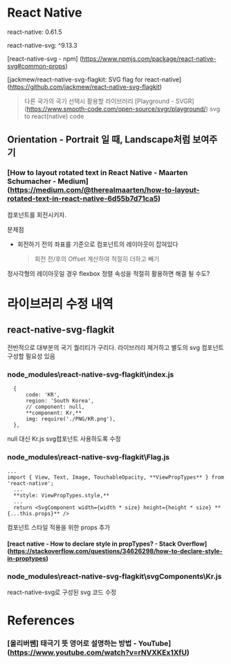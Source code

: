 # React Native
react-native: 0.61.5

react-native-svg: ^9.13.3

[react-native-svg - npm] (https://www.npmjs.com/package/react-native-svg#common-props)

[jackmew/react-native-svg-flagkit: SVG flag for react-native] (https://github.com/jackmew/react-native-svg-flagkit)
> 다른 국가의 국기 선택시 활용할 라이브러리
[Playground - SVGR] (https://www.smooth-code.com/open-source/svgr/playground/)
> svg to react(native) code

## Orientation - Portrait 일 때, Landscape처럼 보여주기
### [How to layout rotated text in React Native - Maarten Schumacher - Medium] (https://medium.com/@therealmaarten/how-to-layout-rotated-text-in-react-native-6d55b7d71ca5)
컴포넌트를 회전시키자.

문제점
- 회전하기 전의 좌표를 기준으로 컴포넌트의 레이아웃이 잡혀있다
  > 회전 전/후의 Offset 계산하여 적절히 더하고 빼기

정사각형의 레이아웃일 경우 flexbox 정렬 속성을 적절히 활용하면 해결 될 수도?

# 라이브러리 수정 내역
## react-native-svg-flagkit
전반적으로 대부분의 국기 퀄리티가 구리다. 라이브러리 제거하고 별도의 svg 컴포넌트 구성할 필요성 있음

### node_modules\react-native-svg-flagkit\index.js
```
  {
      code: 'KR',
      region: 'South Korea',
      // component: null,
      **component: Kr,**
      img: require('./PNG/KR.png'),
  },
```
null 대신 Kr.js svg컴포넌트 사용하도록 수정

### node_modules\react-native-svg-flagkit\Flag.js
```
...
import { View, Text, Image, TouchableOpacity, **ViewPropTypes** } from 'react-native';
  ...
  **style: ViewPropTypes.style,**
  ...
  return <SvgComponent width={width * size} height={height * size} **{...this.props}** />

```
컴포넌트 스타일 적용을 위한 props 추가

#### [react native - How to declare style in propTypes? - Stack Overflow] (https://stackoverflow.com/questions/34626298/how-to-declare-style-in-proptypes)


### node_modules\react-native-svg-flagkit\svgComponents\Kr.js
react-native-svg로 구성된 svg 코드 수정


# References
### [올리버쌤] 태극기 뜻 영어로 설명하는 방법 - YouTube] (https://www.youtube.com/watch?v=rNVXKEx1XfU)

